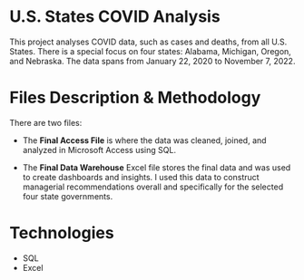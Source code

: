 # U.S. States COVID Analysis
This project analyses COVID data, such as cases and deaths, from all U.S. States. There is a special focus on four states: Alabama, Michigan, Oregon, and Nebraska. The data spans from January 22, 2020 to November 7, 2022. 

# Files Description & Methodology 
There are two files: 

- The **Final Access File** is where the data was cleaned, joined, and analyzed in Microsoft Access using SQL. 

- The **Final Data Warehouse** Excel file stores the final data and was used to create dashboards and insights. I used this data to construct managerial recommendations overall and specifically for the selected four state governments. 

# Technologies 
- SQL
- Excel
